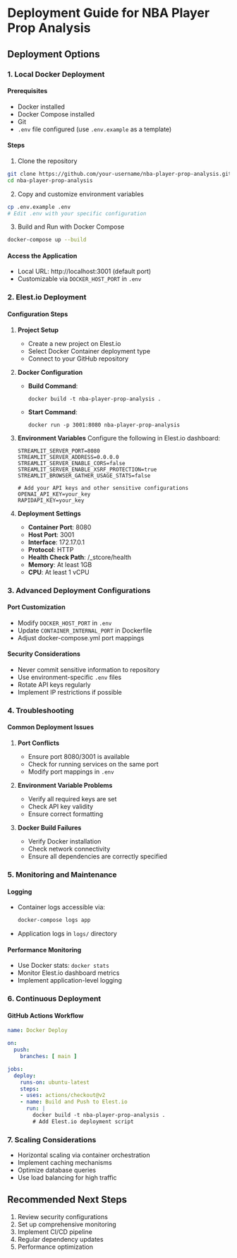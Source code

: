 # Deployment Guide for NBA Player Prop Analysis

## Deployment Options

### 1. Local Docker Deployment

#### Prerequisites
- Docker installed
- Docker Compose installed
- Git
- `.env` file configured (use `.env.example` as a template)

#### Steps
1. Clone the repository
```bash
git clone https://github.com/your-username/nba-player-prop-analysis.git
cd nba-player-prop-analysis
```

2. Copy and customize environment variables
```bash
cp .env.example .env
# Edit .env with your specific configuration
```

3. Build and Run with Docker Compose
```bash
docker-compose up --build
```

#### Access the Application
- Local URL: http://localhost:3001 (default port)
- Customizable via `DOCKER_HOST_PORT` in `.env`

### 2. Elest.io Deployment

#### Configuration Steps

1. **Project Setup**
   - Create a new project on Elest.io
   - Select Docker Container deployment type
   - Connect to your GitHub repository

2. **Docker Configuration**
   - **Build Command**: 
     ```
     docker build -t nba-player-prop-analysis .
     ```
   - **Start Command**: 
     ```
     docker run -p 3001:8080 nba-player-prop-analysis
     ```

3. **Environment Variables**
   Configure the following in Elest.io dashboard:
   ```
   STREAMLIT_SERVER_PORT=8080
   STREAMLIT_SERVER_ADDRESS=0.0.0.0
   STREAMLIT_SERVER_ENABLE_CORS=false
   STREAMLIT_SERVER_ENABLE_XSRF_PROTECTION=true
   STREAMLIT_BROWSER_GATHER_USAGE_STATS=false
   
   # Add your API keys and other sensitive configurations
   OPENAI_API_KEY=your_key
   RAPIDAPI_KEY=your_key
   ```

4. **Deployment Settings**
   - **Container Port**: 8080
   - **Host Port**: 3001
   - **Interface**: 172.17.0.1
   - **Protocol**: HTTP
   - **Health Check Path**: /_stcore/health
   - **Memory**: At least 1GB
   - **CPU**: At least 1 vCPU

### 3. Advanced Deployment Configurations

#### Port Customization
- Modify `DOCKER_HOST_PORT` in `.env`
- Update `CONTAINER_INTERNAL_PORT` in Dockerfile
- Adjust docker-compose.yml port mappings

#### Security Considerations
- Never commit sensitive information to repository
- Use environment-specific `.env` files
- Rotate API keys regularly
- Implement IP restrictions if possible

### 4. Troubleshooting

#### Common Deployment Issues
1. **Port Conflicts**
   - Ensure port 8080/3001 is available
   - Check for running services on the same port
   - Modify port mappings in `.env`

2. **Environment Variable Problems**
   - Verify all required keys are set
   - Check API key validity
   - Ensure correct formatting

3. **Docker Build Failures**
   - Verify Docker installation
   - Check network connectivity
   - Ensure all dependencies are correctly specified

### 5. Monitoring and Maintenance

#### Logging
- Container logs accessible via:
  ```bash
  docker-compose logs app
  ```
- Application logs in `logs/` directory

#### Performance Monitoring
- Use Docker stats: `docker stats`
- Monitor Elest.io dashboard metrics
- Implement application-level logging

### 6. Continuous Deployment

#### GitHub Actions Workflow
```yaml
name: Docker Deploy

on:
  push:
    branches: [ main ]

jobs:
  deploy:
    runs-on: ubuntu-latest
    steps:
    - uses: actions/checkout@v2
    - name: Build and Push to Elest.io
      run: |
        docker build -t nba-player-prop-analysis .
        # Add Elest.io deployment script
```

### 7. Scaling Considerations
- Horizontal scaling via container orchestration
- Implement caching mechanisms
- Optimize database queries
- Use load balancing for high traffic

## Recommended Next Steps
1. Review security configurations
2. Set up comprehensive monitoring
3. Implement CI/CD pipeline
4. Regular dependency updates
5. Performance optimization
